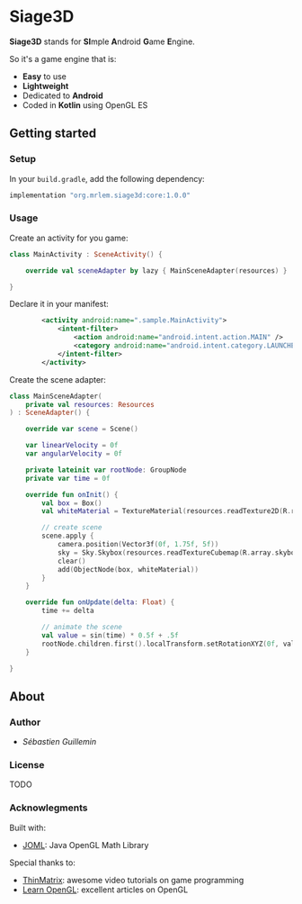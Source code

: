 # Siage3D

**Siage3D** stands for **SI**mple **A**ndroid **G**ame **E**ngine.

So it's a game engine that is:

* **Easy** to use
* **Lightweight**
* Dedicated to **Android**
* Coded in **Kotlin** using OpenGL ES

## Getting started

### Setup

In your `build.gradle`, add the following dependency:

```groovy
implementation "org.mrlem.siage3d:core:1.0.0"
```

### Usage

Create an activity for you game:

```Kotlin
class MainActivity : SceneActivity() {

    override val sceneAdapter by lazy { MainSceneAdapter(resources) }

}
```

Declare it in your manifest:

```xml
        <activity android:name=".sample.MainActivity">
            <intent-filter>
                <action android:name="android.intent.action.MAIN" />
                <category android:name="android.intent.category.LAUNCHER" />
            </intent-filter>
        </activity>
```

Create the scene adapter:

```kotlin
class MainSceneAdapter(
    private val resources: Resources
) : SceneAdapter() {

    override var scene = Scene()

    var linearVelocity = 0f
    var angularVelocity = 0f

    private lateinit var rootNode: GroupNode
    private var time = 0f

    override fun onInit() {
        val box = Box()
        val whiteMaterial = TextureMaterial(resources.readTexture2D(R.raw.white))

        // create scene
        scene.apply {
            camera.position(Vector3f(0f, 1.75f, 5f))
            sky = Sky.Skybox(resources.readTextureCubemap(R.array.skybox_daylight), Vector3f(.6f, .8f, 1f))
            clear()
            add(ObjectNode(box, whiteMaterial))
        }
    }

    override fun onUpdate(delta: Float) {
        time += delta

        // animate the scene
        val value = sin(time) * 0.5f + .5f
        rootNode.children.first().localTransform.setRotationXYZ(0f, value, 0f)
    }

}
```

## About

### Author

* *Sébastien Guillemin*

### License

TODO

### Acknowlegments

Built with:

* [JOML](https://github.com/JOML-CI/JOML): Java OpenGL Math Library

Special thanks to:

* [ThinMatrix](https://www.youtube.com/user/ThinMatrix): awesome video tutorials on game programming
* [Learn OpenGL](https://learnopengl.com): excellent articles on OpenGL
